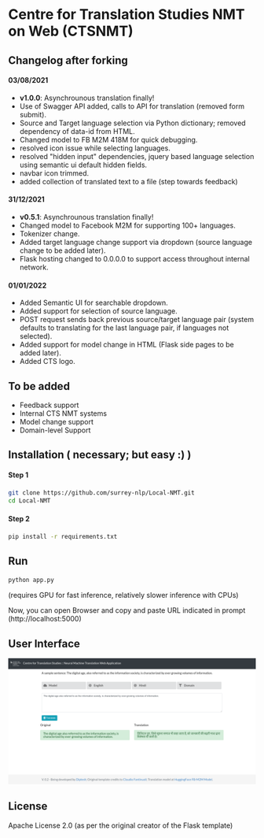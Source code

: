 # Centre for Translation Studies NMT on Web (CTSNMT)

## Changelog after forking

#### 03/08/2021
- **v1.0.0**: Asynchrounous translation finally!
- Use of Swagger API added, calls to API for translation (removed form submit).
- Source and Target language selection via Python dictionary; removed dependency of data-id from HTML. 
- Changed model to FB M2M 418M for quick debugging.
- resolved icon issue while selecting languages.
- resolved "hidden input" dependencies, jquery based language selection using semantic ui default hidden fields.
- navbar icon trimmed.
- added collection of translated text to a file (step towards feedback)
#### 31/12/2021
- **v0.5.1**: Asynchrounous translation finally!
- Changed model to Facebook M2M for supporting 100+ languages.
- Tokenizer change.
- Added target language change support via dropdown (source language change to be added later).
- Flask hosting changed to 0.0.0.0 to support access throughout internal network.

#### 01/01/2022
- Added Semantic UI for searchable dropdown.
- Added support for selection of source language.
- POST request sends back previous source/target language pair (system defaults to translating for the last language pair, if languages not selected).
- Added support for model change in HTML (Flask side pages to be added later).
- Added CTS logo.

## To be added
- Feedback support
- Internal CTS NMT systems
- Model change support
- Domain-level Support

## Installation ( necessary; but easy :) )

#### Step 1
```bash
git clone https://github.com/surrey-nlp/Local-NMT.git
cd Local-NMT
```
#### Step 2
```bash
pip install -r requirements.txt
```
## Run
```bash
python app.py
```
 (requires GPU for fast inference, relatively slower inference with CPUs)

Now, you can open Browser and copy and paste URL indicated in prompt (http://localhost:5000)

## User Interface

![alt text](screen.png?raw=true "User Interface")

## License
Apache License 2.0 (as per the original creator of the Flask template)
 
